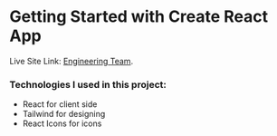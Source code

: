 # Getting Started with Create React App

Live Site Link: [Engineering Team](url).

### Technologies I used in this project:

- React for client side
- Tailwind for designing
- React Icons for icons


